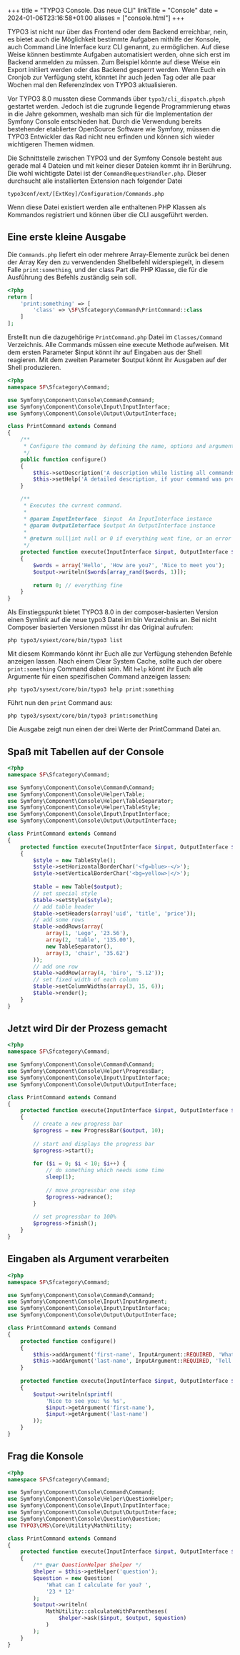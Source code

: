 +++
title = "TYPO3 Console. Das neue CLI"
linkTitle = "Console"
date = 2024-01-06T23:16:58+01:00
aliases = ["console.html"]
+++

TYPO3 ist nicht nur über das Frontend oder dem Backend erreichbar, nein, es bietet auch die Möglichkeit bestimmte Aufgaben mithilfe der Konsole, auch Command Line Interface kurz CLI genannt, zu ermöglichen. Auf diese Weise können bestimmte Aufgaben automatisiert werden, ohne sich erst im Backend anmelden zu müssen. Zum Beispiel könnte auf diese Weise ein Export initiiert werden oder das Backend gesperrt werden. Wenn Euch ein Cronjob zur Verfügung steht, könntet ihr auch jeden Tag oder alle paar Wochen mal den ReferenzIndex von TYPO3 aktualisieren.

Vor TYPO3 8.0 mussten diese Commands über `typo3/cli_dispatch.phpsh` gestartet werden. Jedoch ist die zugrunde liegende Programmierung etwas in die Jahre gekommen, weshalb man sich für die Implementation der Symfony Console entschieden hat. Durch die Verwendung bereits bestehender etablierter OpenSource Software wie Symfony, müssen die TYPO3 Entwickler das Rad nicht neu erfinden und können sich wieder wichtigeren Themen widmen.

Die Schnittstelle zwischen TYPO3 und der Symfony Console besteht aus gerade mal 4 Dateien und mit keiner dieser Dateien kommt ihr in Berührung. Die wohl wichtigste Datei ist der `CommandRequestHandler.php`. Dieser durchsucht alle installierten Extension nach folgender Datei

`typo3conf/ext/[ExtKey]/Configuration/Commands.php`

Wenn diese Datei existiert werden alle enthaltenen PHP Klassen als Kommandos registriert und können über die CLI ausgeführt werden.

## Eine erste kleine Ausgabe

Die `Commands.php` liefert ein oder mehrere Array-Elemente zurück bei denen der Array Key den zu verwendenden Shellbefehl widerspiegelt, in diesem Falle `print:something`, und der class Part die PHP Klasse, die für die Ausführung des Befehls zuständig sein soll.

```php
<?php
return [
    'print:something' => [
        'class' => \SF\Sfcategory\Command\PrintCommand::class
    ]
];
```

Erstellt nun die dazugehörige `PrintCommand.php` Datei im `Classes/Command` Verzeichnis. Alle Commands müssen eine execute Methode aufweisen. Mit dem ersten Parameter $input könnt ihr auf Eingaben aus der Shell reagieren. Mit dem zweiten Parameter $output könnt ihr Ausgaben auf der Shell produzieren.

```php
<?php
namespace SF\Sfcategory\Command;

use Symfony\Component\Console\Command\Command;
use Symfony\Component\Console\Input\InputInterface;
use Symfony\Component\Console\Output\OutputInterface;

class PrintCommand extends Command
{
    /**
     * Configure the command by defining the name, options and arguments
     */
    public function configure()
    {
        $this->setDescription('A description while listing all commands');
        $this->setHelp('A detailed description, if your command was prefixed with "help"');
    }

    /**
     * Executes the current command.
     *
     * @param InputInterface  $input  An InputInterface instance
     * @param OutputInterface $output An OutputInterface instance
     *
     * @return null|int null or 0 if everything went fine, or an error code
     */
    protected function execute(InputInterface $input, OutputInterface $output)
    {
        $words = array('Hello', 'How are you?', 'Nice to meet you');
        $output->writeln($words[array_rand($words, 1)]);
        
        return 0; // everything fine
    }
}
```

Als Einstiegspunkt bietet TYPO3 8.0 in der composer-basierten Version einen Symlink auf die neue typo3 Datei im bin Verzeichnis an. Bei nicht Composer basierten Versionen müsst ihr das Original aufrufen:

```shell
php typo3/sysext/core/bin/typo3 list
```

Mit diesem Kommando könnt ihr Euch alle zur Verfügung stehenden Befehle anzeigen lassen. Nach einem Clear System Cache, sollte auch der obere `print:something` Command dabei sein. Mit `help` könnt ihr Euch alle Argumente für einen spezifischen Command anzeigen lassen:

```shell
php typo3/sysext/core/bin/typo3 help print:something
```

Führt nun den `print` Command aus:

```shell
php typo3/sysext/core/bin/typo3 print:something
```

Die Ausgabe zeigt nun einen der drei Werte der PrintCommand Datei an.

## Spaß mit Tabellen auf der Console

```php
<?php
namespace SF\Sfcategory\Command;

use Symfony\Component\Console\Command\Command;
use Symfony\Component\Console\Helper\Table;
use Symfony\Component\Console\Helper\TableSeparator;
use Symfony\Component\Console\Helper\TableStyle;
use Symfony\Component\Console\Input\InputInterface;
use Symfony\Component\Console\Output\OutputInterface;

class PrintCommand extends Command
{
    protected function execute(InputInterface $input, OutputInterface $output)
    {
        $style = new TableStyle();
        $style->setHorizontalBorderChar('<fg=blue>-</>');
        $style->setVerticalBorderChar('<bg=yellow>|</>');
        
        $table = new Table($output);
        // set special style
        $table->setStyle($style);
        // add table header
        $table->setHeaders(array('uid', 'title', 'price'));
        // add some rows
        $table->addRows(array(
            array(1, 'Lego', '23.56'),
            array(2, 'table', '135.00'),
            new TableSeparator(),
            array(3, 'chair', '35.62')
        ));
        // add one row
        $table->addRow(array(4, 'biro', '5.12'));
        // set fixed width of each column
        $table->setColumnWidths(array(3, 15, 6));
        $table->render();
    }
}
```

## Jetzt wird Dir der Prozess gemacht

```php
<?php
namespace SF\Sfcategory\Command;

use Symfony\Component\Console\Command\Command;
use Symfony\Component\Console\Helper\ProgressBar;
use Symfony\Component\Console\Input\InputInterface;
use Symfony\Component\Console\Output\OutputInterface;

class PrintCommand extends Command
{
    protected function execute(InputInterface $input, OutputInterface $output)
    {
        // create a new progress bar
        $progress = new ProgressBar($output, 10);
    
        // start and displays the progress bar
        $progress->start();
    
        for ($i = 0; $i < 10; $i++) {
            // do something which needs some time
            sleep(1);
        
            // move progressbar one step
            $progress->advance();
        }
    
        // set progressbar to 100%
        $progress->finish();
    }
}
```

## Eingaben als Argument verarbeiten

```php
<?php
namespace SF\Sfcategory\Command;

use Symfony\Component\Console\Command\Command;
use Symfony\Component\Console\Input\InputArgument;
use Symfony\Component\Console\Input\InputInterface;
use Symfony\Component\Console\Output\OutputInterface;

class PrintCommand extends Command
{
    protected function configure()
    {
        $this->addArgument('first-name', InputArgument::REQUIRED, 'What is your first name?');
        $this->addArgument('last-name', InputArgument::REQUIRED, 'Tell me your last name');
    }
    
    protected function execute(InputInterface $input, OutputInterface $output)
    {
        $output->writeln(sprintf(
            'Nice to see you: %s %s',
            $input->getArgument('first-name'),
            $input->getArgument('last-name')
        ));
    }
}
```

## Frag die Konsole

```php
<?php
namespace SF\Sfcategory\Command;

use Symfony\Component\Console\Command\Command;
use Symfony\Component\Console\Helper\QuestionHelper;
use Symfony\Component\Console\Input\InputInterface;
use Symfony\Component\Console\Output\OutputInterface;
use Symfony\Component\Console\Question\Question;
use TYPO3\CMS\Core\Utility\MathUtility;

class PrintCommand extends Command
{
    protected function execute(InputInterface $input, OutputInterface $output)
    {
        /** @var QuestionHelper $helper */
        $helper = $this->getHelper('question');
        $question = new Question(
            'What can I calculate for you? ',
            '23 * 12'
        );
        $output->writeln(
            MathUtility::calculateWithParentheses(
                $helper->ask($input, $output, $question)
            )
        );
    }
}
```
